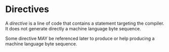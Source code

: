 # Directives

A _directive_ is a line of code that contains a statement targeting the compiler. It does not generate directly a machine language byte sequence.

Some directive MAY be referenced later to produce or help producing a machine language byte sequence.